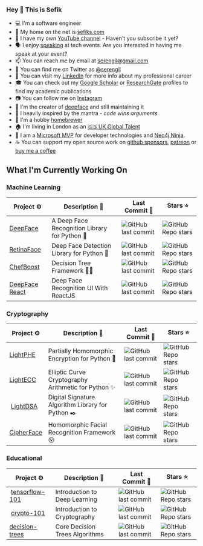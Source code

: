 ### Hey 👋 This is Sefik

- 💻 I'm a software engineer
- 🔗 My home on the net is [sefiks.com](https://sefiks.com/)
- 🎥 I have my own [YouTube channel](https://www.youtube.com/@sefiks?sub_confirmation=1) - Haven't you subscribe it yet?
- 🗣️ I enjoy [speaking](https://sefiks.com/talks/) at tech events. Are you interested in having me speak at your event?
- 📫 You can reach me by email at [serengil@gmail.com](mailto:serengil@gmail.com)
- 🐤 You can find me on Twitter as [@serengil](https://twitter.com/intent/user?screen_name=serengil)
- 💼 You can visit my [LinkedIn](https://www.linkedin.com/in/serengil/) for more info about my professional career
- 🎓 You can check out my [Google Scholar](https://scholar.google.com/citations?user=hEpTGR0AAAAJ&hl=en) or [ResearchGate](https://www.researchgate.net/profile/Sefik-Serengil) profiles to find my academic publications
- 📷 You can follow me on [Instagram](https://www.instagram.com/serengil/)
- 🤖 I'm the creator of [deepface](https://github.com/serengil/deepface) and still maintaining it
- 💬 I heavily inspired by the mantra - *code wins arguments*
- 🍺 I'm a hobby [homebrewer](https://www.youtube.com/watch?v=g-u-y138jpY&list=PLsS_1RYmYQQGR8zp9GK6KnCWkwkvQrxY1&index=1)
- 🏠 I'm living in London as an [🇬🇧 UK Global Talent](https://sefiks.com/2024/03/27/my-experience-for-the-uk-global-talent-visa-as-a-software-developer/)
- 🌟 I am a [Microsoft MVP](https://mvp.microsoft.com/en-US/mvp/profile/bf09057a-ed3c-411d-9024-5793ba84e89b) for developer technologies and [Neo4j Ninja](https://neo4j.com/ninjas-program/).
- ☕ You can support my open source work on [github sponsors](https://github.com/sponsors/serengil), [patreon](https://www.patreon.com/serengil?source=github) or [buy me a coffee](https://buymeacoffee.com/serengil)

## What I'm Currently Working On

### Machine Learning

| Project ⚙️ | Description 📝 | Last Commit 📅 | Stars ⭐ |
| --- | --- | --- | --- |
| [DeepFace](https://github.com/serengil/deepface) | A Deep Face Recognition Library for Python 🤖 | ![GitHub last commit](https://img.shields.io/github/last-commit/serengil/deepface) | ![GitHub Repo stars](https://img.shields.io/github/stars/serengil/deepface) |
| [RetinaFace](https://github.com/serengil/retinaface) | Deep Face Detection Library for Python 🧿 | ![GitHub last commit](https://img.shields.io/github/last-commit/serengil/retinaface) | ![GitHub Repo stars](https://img.shields.io/github/stars/serengil/retinaface) |
| [ChefBoost](https://github.com/serengil/chefboost) | Decision Tree Framework 👨‍🍳 | ![GitHub last commit](https://img.shields.io/github/last-commit/serengil/chefboost) | ![GitHub Repo stars](https://img.shields.io/github/stars/serengil/chefboost) |
| [DeepFace React](https://github.com/serengil/deepface-react-ui) | Deep Face Recognition UI With ReactJS | ![GitHub last commit](https://img.shields.io/github/last-commit/serengil/deepface-react-ui) | ![GitHub Repo stars](https://img.shields.io/github/stars/serengil/deepface-react-ui) |

### Cryptography

| Project ⚙️ | Description 📝 | Last Commit 📅 | Stars ⭐ |
| --- | --- | --- | --- |
| [LightPHE](https://github.com/serengil/LightPHE) | Partially Homomorphic Encryption for Python 🙈 | ![GitHub last commit](https://img.shields.io/github/last-commit/serengil/LightPHE) | ![GitHub Repo stars](https://img.shields.io/github/stars/serengil/LightPHE) |
| [LightECC](https://github.com/serengil/LightECC) | Elliptic Curve Cryptography Arithmetic for Python ✨ | ![GitHub last commit](https://img.shields.io/github/last-commit/serengil/LightECC) | ![GitHub Repo stars](https://img.shields.io/github/stars/serengil/LightECC) |
| [LightDSA](https://github.com/serengil/LightDSA) | Digital Signature Algorithm Library for Python ✒️ | ![GitHub last commit](https://img.shields.io/github/last-commit/serengil/LightDSA) | ![GitHub Repo stars](https://img.shields.io/github/stars/serengil/LightDSA) |
| [CipherFace](https://github.com/serengil/cipherface) | Homomorphic Facial Recognition Framework 😵 | ![GitHub last commit](https://img.shields.io/github/last-commit/serengil/cipherface) | ![GitHub Repo stars](https://img.shields.io/github/stars/serengil/cipherface) |

### Educational

| Project ⚙️ | Description 📝 | Last Commit 📅 | Stars ⭐ |
| --- | --- | --- | --- |
| [tensorflow-101](https://github.com/serengil/tensorflow-101) | Introduction to Deep Learning | ![GitHub last commit](https://img.shields.io/github/last-commit/serengil/tensorflow-101) | ![GitHub Repo stars](https://img.shields.io/github/stars/serengil/tensorflow-101) |
| [crypto-101](https://github.com/serengil/crypto) | Introduction to Cryptography | ![GitHub last commit](https://img.shields.io/github/last-commit/serengil/crypto) | ![GitHub Repo stars](https://img.shields.io/github/stars/serengil/crypto) |
| [decision-trees](https://github.com/serengil/decision-trees-for-ml) | Core Decision Trees Algorithms | ![GitHub last commit](https://img.shields.io/github/last-commit/serengil/decision-trees-for-ml) | ![GitHub Repo stars](https://img.shields.io/github/stars/serengil/decision-trees-for-ml) |
